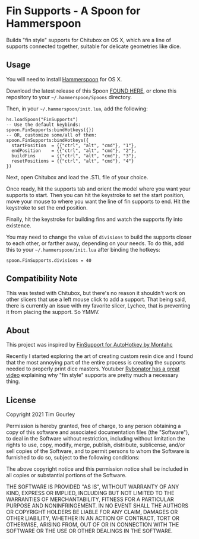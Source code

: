 # Fin Supports - A Spoon for Hammerspoon

Builds "fin style" supports for Chitubox on OS X, which are a line of
supports connected together, suitable for delicate geometries like dice.

## Usage
You will need to install [Hammerspoon](https://www.hammerspoon.org/) for OS X.

Download the latest release of this Spoon
[FOUND HERE](https://github.com/bratta/FinSupports.spoon/releases), or 
clone this repository to your `~/.hammerspoon/Spoons` directory.

Then, in your `~/.hammerspoon/init.lua`, add the following:

```
hs.loadSpoon("FinSupports")
-- Use the default keybinds:
spoon.FinSupports:bindHotkeys({})
-- OR, customize some/all of them:
spoon.FinSupports:bindHotkeys({
  startPosition  = {{"ctrl", "alt", "cmd"}, "1"},
  endPosition    = {{"ctrl", "alt", "cmd"}, "2"},
  buildFins      = {{"ctrl", "alt", "cmd"}, "3"},
  resetPositions = {{"ctrl", "alt", "cmd"}, "4"}
})
```

Next, open Chitubox and load the .STL file of your choice.

Once ready, hit the supports tab and orient the model where you want
your supports to start. Then you can hit the keystroke to set the
start position, move your mouse to where you want the line of fin
supports to end. Hit the keystroke to set the end position.

Finally, hit the keystroke for building fins and watch the supports
fly into existence.

You may need to change the value of `divisions` to build the supports
closer to each other, or farther away, depending on your needs. To do
this, add this to your `~/.hammerspoon/init.lua` after binding the hotkeys:

`spoon.FinSupports.divisions = 40`

## Compatibility Note
This was tested with Chitubox, but there's no reason it shouldn't work on
other slicers that use a left mouse click to add a support. That being said,
there is currently an issue with my favorite slicer, Lychee, that is
preventing it from placing the support. So YMMV.

## About
This project was inspired by
[FinSupport for AutoHotkey by Montahc](https://github.com/Montahc/FinSupport)

Recently I started exploring the art of creating custom resin dice
and I found that the most annoying part of the entire process is creating
the supports needed to properly print dice masters. Youtuber
[Rybonator has a great video](https://www.youtube.com/watch?v=cG1zigTs0-k)
explaining why "fin style" supports are pretty much a necessary thing.

## License

Copyright 2021 Tim Gourley

Permission is hereby granted, free of charge, to any person obtaining a copy
of this software and associated documentation files (the "Software"), to
deal in the Software without restriction, including without limitation the
rights to use, copy, modify, merge, publish, distribute, sublicense, and/or
sell copies of the Software, and to permit persons to whom the Software is
furnished to do so, subject to the following conditions:

The above copyright notice and this permission notice shall be included in
all copies or substantial portions of the Software.

THE SOFTWARE IS PROVIDED "AS IS", WITHOUT WARRANTY OF ANY KIND, EXPRESS OR
IMPLIED, INCLUDING BUT NOT LIMITED TO THE WARRANTIES OF MERCHANTABILITY,
FITNESS FOR A PARTICULAR PURPOSE AND NONINFRINGEMENT. IN NO EVENT SHALL THE
AUTHORS OR COPYRIGHT HOLDERS BE LIABLE FOR ANY CLAIM, DAMAGES OR OTHER
LIABILITY, WHETHER IN AN ACTION OF CONTRACT, TORT OR OTHERWISE, ARISING
FROM, OUT OF OR IN CONNECTION WITH THE SOFTWARE OR THE USE OR OTHER
DEALINGS IN THE SOFTWARE.
